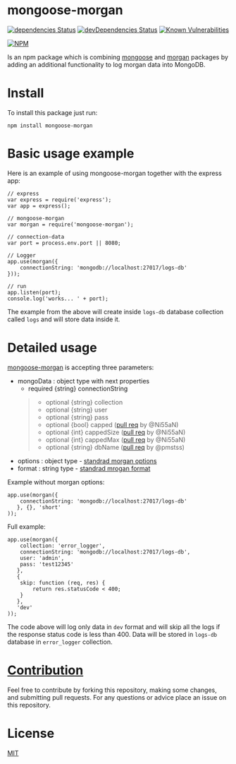 # mongoose-morgan

[![dependencies Status](https://david-dm.org/nemanjapetrovic/mongoose-morgan/status.svg)](https://david-dm.org/nemanjapetrovic/mongoose-morgan)
[![devDependencies Status](https://david-dm.org/nemanjapetrovic/mongoose-morgan/dev-status.svg)](https://david-dm.org/nemanjapetrovic/mongoose-morgan?type=dev)
[![Known Vulnerabilities](https://snyk.io/test/github/nemanjapetrovic/mongoose-morgan/badge.svg?targetFile=package.json)](https://snyk.io/test/github/nemanjapetrovic/mongoose-morgan?targetFile=package.json)

[![NPM](https://nodei.co/npm/mongoose-morgan.png?downloads=true&downloadRank=true&stars=true)](https://nodei.co/npm/mongoose-morgan/)

Is an npm package which is combining [mongoose](https://www.npmjs.com/package/mongoose) and [morgan](https://www.npmjs.com/package/morgan) packages by adding an additional functionality to log morgan data into MongoDB.

# Install

To install this package just run:

```npm install mongoose-morgan```

# Basic usage example

Here is an example of using mongoose-morgan together with the express app:

```
// express
var express = require('express');
var app = express();

// mongoose-morgan
var morgan = require('mongoose-morgan');

// connection-data
var port = process.env.port || 8080;

// Logger
app.use(morgan({
    connectionString: 'mongodb://localhost:27017/logs-db'
}));

// run
app.listen(port);
console.log('works... ' + port);
```

The example from the above will create inside `logs-db` database collection called `logs` and will store data inside it.

# Detailed usage

[mongoose-morgan](https://www.npmjs.com/package/mongoose-morgan) is accepting three parameters:

- mongoData : object type with next properties
    - required {string} connectionString
    >- optional {string} collection
    >- optional {string} user
    >- optional {string} pass
    >- optional {bool} capped ([pull req](https://github.com/nemanjapetrovic/mongoose-morgan/pull/2) by @Ni55aN)
    >- optional {int} cappedSize ([pull req](https://github.com/nemanjapetrovic/mongoose-morgan/pull/2) by @Ni55aN)
    >- optional {int} cappedMax ([pull req](https://github.com/nemanjapetrovic/mongoose-morgan/pull/2) by @Ni55aN)
    >- optional {string} dbName ([pull req](https://github.com/nemanjapetrovic/mongoose-morgan/pull/5) by @pmstss)
- options : object type - [standrad morgan options](https://github.com/expressjs/morgan#options)
- format : string type - [standrad mrogan format](https://github.com/expressjs/morgan#predefined-formats)

Example without morgan options:

```
app.use(morgan({    
    connectionString: 'mongodb://localhost:27017/logs-db' 
   }, {}, 'short'
));
```

Full example:

```
app.use(morgan({
    collection: 'error_logger',
    connectionString: 'mongodb://localhost:27017/logs-db',
    user: 'admin',
    pass: 'test12345'
   },
   {
    skip: function (req, res) {
        return res.statusCode < 400;
    }
   },
   'dev'
));
```

The code above will log only data in `dev` format and will skip all the logs if the response status code is less than 400. Data will be stored in `logs-db` database in `error_logger` collection.

# [Contribution](https://github.com/nemanjapetrovic/dev-env-setup/blob/master/CONTRIBUTING.md)

Feel free to contribute by forking this repository, making some changes, and submitting pull requests. For any questions or advice place an issue on this repository.

# License

  [MIT](LICENSE)
